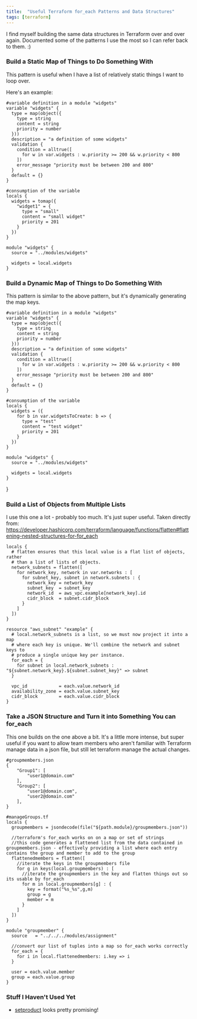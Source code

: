 ```yaml
---
title:  "Useful Terraform for_each Patterns and Data Structures"
tags: [terraform]
---
```


I find myself building the same data structures in Terraform over and over again. Documented some of the patterns I use the most so I can refer back to them. :)

### Build a Static Map of Things to Do Something With

This pattern is useful when I have a list of relatively static things I want to loop over.

Here's an example:
```
#variable definition in a module "widgets"
variable "widgets" {
  type = map(object({
    type = string
    content = string
    priority = number
  }))
  description = "a definition of some widgets"
  validation {
    condition = alltrue([
      for w in var.widgets : w.priority >= 200 && w.priority < 800
    ])
    error_message "priority must be between 200 and 800"
  }
  default = {}
}

#consumption of the variable
locals {
  widgets = tomap({
    "widget1" = {
      type = "small"
      content = "small widget"
      priority = 201
    }
  })
}

module "widgets" {
  source = "../modules/widgets"
  
  widgets = local.widgets
}
```

### Build a Dynamic Map of Things to Do Something With

This pattern is similar to the above pattern, but it's dynamically generating the map keys.

```
#variable definition in a module "widgets"
variable "widgets" {
  type = map(object({
    type = string
    content = string
    priority = number
  }))
  description = "a definition of some widgets"
  validation {
    condition = alltrue([
      for w in var.widgets : w.priority >= 200 && w.priority < 800
    ])
    error_message "priority must be between 200 and 800"
  }
  default = {}
}

#consumption of the variable
locals {
  widgets = ({
    for b in var.widgetsToCreate: b => {
      type = "test"
      content = "test widget"
      priority = 201
    }
  })
}

module "widgets" {
  source = "../modules/widgets"
  
  widgets = local.widgets
}
```
}

### Build a List of Objects from Multiple Lists

I use this one a lot - probably too much. It's just super useful. Taken directly from: https://developer.hashicorp.com/terraform/language/functions/flatten#flattening-nested-structures-for-for_each

```
locals {
  # flatten ensures that this local value is a flat list of objects, rather
  # than a list of lists of objects.
  network_subnets = flatten([
    for network_key, network in var.networks : [
      for subnet_key, subnet in network.subnets : {
        network_key = network_key
        subnet_key  = subnet_key
        network_id  = aws_vpc.example[network_key].id
        cidr_block  = subnet.cidr_block
      }
    ]
  ])
}

resource "aws_subnet" "example" {
  # local.network_subnets is a list, so we must now project it into a map
  # where each key is unique. We'll combine the network and subnet keys to
  # produce a single unique key per instance.
  for_each = {
    for subnet in local.network_subnets : "${subnet.network_key}.${subnet.subnet_key}" => subnet
  }

  vpc_id            = each.value.network_id
  availability_zone = each.value.subnet_key
  cidr_block        = each.value.cidr_block
}
```

### Take a JSON Structure and Turn it into Something You can for_each

This one builds on the one above a bit. It's a little more intense, but super useful if you want to allow team members who aren't familiar with Terraform manage data in a json file, but still let terraform manage the actual changes.

```
#groupmembers.json
{
    "Group1": [
        "user1@domain.com"
    ],
    "Group2": [
        "user1@domain.com",
        "user2@domain.com"
    ],
}

#manageGroups.tf
locals {
  groupmembers = jsondecode(file("${path.module}/groupmembers.json"))

  //terraform's for_each works on on a map or set of strings
  //this code generates a flattened list from the data contained in groupmembers.json - effectively providing a list where each entry contains the group and member to add to the group
  flattenedmembers = flatten([
    //iterate the keys in the groupmembers file
    for g in keys(local.groupmembers) : [
      //iterate the groupmembers in the key and flatten things out so its usable by for_each
      for m in local.groupmembers[g] : {
        key = format("%s_%s",g,m)
        group = g
        member = m
      }
    ]
  ])
}

module "groupmember" {
  source   = "../../../modules/assignment"

  //convert our list of tuples into a map so for_each works correctly
  for_each = {
    for i in local.flattenedmembers: i.key => i
  }

  user = each.value.member
  group = each.value.group
}
```

### Stuff I Haven't Used Yet

* [setproduct](https://developer.hashicorp.com/terraform/language/functions/setproduct#finding-combinations-for-for_each) looks pretty promising!
